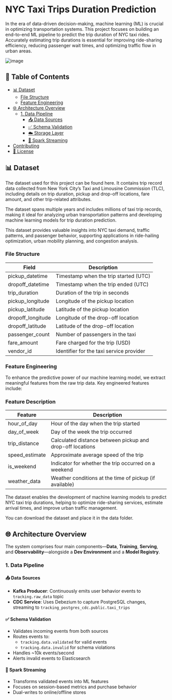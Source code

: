 # NYC Taxi Trips Duration Prediction

In the era of data-driven decision-making, machine learning (ML) is crucial in optimizing transportation systems. This project focuses on building an end-to-end ML pipeline to predict the trip duration of NYC taxi rides. Accurately estimating trip durations is essential for improving ride-sharing efficiency, reducing passenger wait times, and optimizing traffic flow in urban areas.

![image](https://github.com/user-attachments/assets/7dc853c3-5f80-4ae4-83b8-43d65e41baf0)

## 📑 Table of Contents

- [📊 Dataset](#-dataset)
  - [File Structure](#file-structure)
  - [Feature Engineering](#feature-engineering)
- [🌐 Architecture Overview](#-architecture-overview)
  - [1. Data Pipeline](#1-data-pipeline)
    - [📤 Data Sources](#-data-sources)
    - [✅ Schema Validation](#-schema-validation)
    - [☁️ Storage Layer](#-storage-layer)
    - [🛒 Spark Streaming](#-spark-streaming)
- [Contributing](#contributing)
- [📃 License](#-license)

## 📊 Dataset
The dataset used for this project can be found here. It contains trip record data collected from New York City’s Taxi and Limousine Commission (TLC), including details on trip duration, pickup and drop-off locations, fare amount, and other trip-related attributes.

The dataset spans multiple years and includes millions of taxi trip records, making it ideal for analyzing urban transportation patterns and developing machine learning models for trip duration prediction.

This dataset provides valuable insights into NYC taxi demand, traffic patterns, and passenger behavior, supporting applications in ride-hailing optimization, urban mobility planning, and congestion analysis.

### File Structure
|Field             |	Description|
| ---------------- | ---------------------------------------- |
|pickup_datetime   |	Timestamp when the trip started (UTC)   |
|dropoff_datetime  |	Timestamp when the trip ended (UTC)     |
|trip_duration     |	Duration of the trip in seconds         |
|pickup_longitude  |	Longitude of the pickup location        |
|pickup_latitude   |	Latitude of the pickup location         |
|dropoff_longitude |	Longitude of the drop-off location      |
|dropoff_latitude  |	Latitude of the drop-off location       |
|passenger_count   |	Number of passengers in the taxi        |
|fare_amount       |	Fare charged for the trip (USD)         |
|vendor_id         |	Identifier for the taxi service provider|

### Feature Engineering

To enhance the predictive power of our machine learning model, we extract meaningful features from the raw trip data. Key engineered features include:

### Feature	Description

| Feature				| Description												|
| --------------------- | --------------------------------------------------------- |
| hour_of_day 			| Hour of the day when the trip started						|
| day_of_week 			| Day of the week the trip occurred							|			
| trip_distance 		| Calculated distance between pickup and drop-off locations	|						
| speed_estimate 		| Approximate average speed of the trip						|	
| is_weekend 			| Indicator for whether the trip occurred on a weekend		|					
| weather_data 			| Weather conditions at the time of pickup (if available)	|						

The dataset enables the development of machine learning models to predict NYC taxi trip durations, helping to optimize ride-sharing services, estimate arrival times, and improve urban traffic management.

You can download the dataset and place it in the data folder.

## 🌐 Architecture Overview

The system comprises four main components—**Data**, **Training**, **Serving**, and **Observability**—alongside a **Dev Environment** and a **Model Registry**.

### 1. Data Pipeline

#### 📤 Data Sources

- **Kafka Producer**: Continuously emits user behavior events to `tracking.raw_data` topic
- **CDC Service**: Uses Debezium to capture PostgreSQL changes, streaming to `tracking_postgres_cdc.public.taxi_trips`

#### ✅ Schema Validation

- Validates incoming events from both sources
- Routes events to:
  - `tracking.data.validated` for valid events
  - `tracking.data.invalid` for schema violations
- Handles ~10k events/second
- Alerts invalid events to Elasticsearch
  
#### 🛒 Spark Streaming

- Transforms validated events into ML features
- Focuses on session-based metrics and purchase behavior
- Dual-writes to online/offline stores
